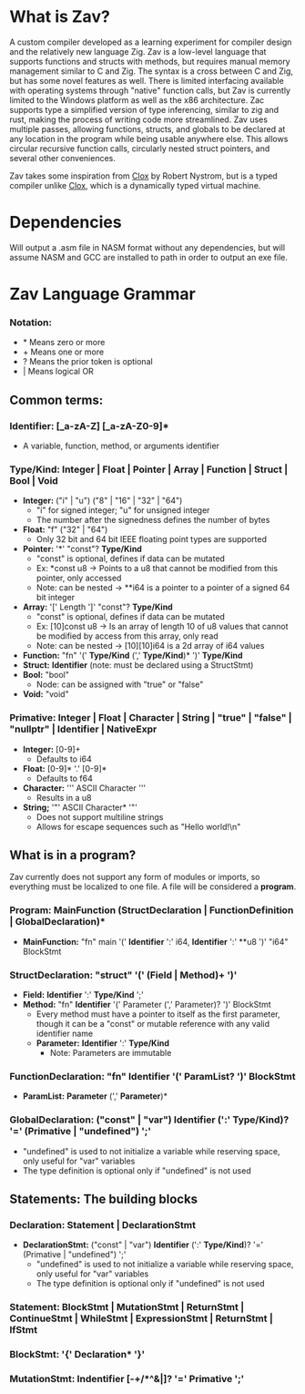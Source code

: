 # What is Zav?
A custom compiler developed as a learning experiment for compiler design and the relatively new language Zig. Zav is a low-level language that supports functions and structs with methods, but requires manual memory management similar to C and Zig. The syntax is a cross between C and Zig, but has some novel features as well. There is limited interfacing available with operating systems through "native" function calls, but Zav is currently limited to the Windows platform as well as the x86 architecture. Zac supports type a simplified version of type inferencing, similar to zig and rust, making the process of writing code more streamlined. Zav uses multiple passes, allowing functions, structs, and globals to be declared at any location in the program while being usable anywhere else. This allows circular recursive function calls, circularly nested struct pointers, and several other conveniences.

Zav takes some inspiration from [Clox](https://craftinginterpreters.com/) by Robert Nystrom, but is a typed compiler unlike [Clox](https://craftinginterpreters.com/), which is a dynamically typed virtual machine.

# Dependencies
Will output a .asm file in NASM format without any dependencies, but will assume NASM and GCC are installed to path in order to output an exe file.

# Zav Language Grammar
### Notation:
- \* Means zero or more
- \+ Means one or more
- \? Means the prior token is optional 
- \| Means logical OR


## Common terms:

### **Identifier:** [_a-zA-Z] [_a-zA-Z0-9]*
  - A variable, function, method, or arguments identifier

### **Type/Kind:** Integer | Float | Pointer | Array | Function | Struct | Bool | Void
  - **Integer:** ("i" | "u") ("8" | "16" | "32" | "64")
    - "i" for signed integer; "u" for unsigned integer
    - The number after the signedness defines the number of bytes
  - **Float:** "f" ("32" | "64")
    - Only 32 bit and 64 bit IEEE floating point types are supported
  - **Pointer:** '*' "const"? **Type/Kind**
    - "const" is optional, defines if data can be mutated
    - Ex: *const u8 -> Points to a u8 that cannot be modified from this pointer, only accessed
    - Note: can be nested -> **i64 is a pointer to a pointer of a signed 64 bit integer
  - **Array:** '[' Length ']' "const"? **Type/Kind**
    - "const" is optional, defines if data can be mutated
    - Ex: [10]const u8 -> Is an array of length 10 of u8 values that cannot be modified by access from this array, only read
    - Note: can be nested -> [10][10]i64 is a 2d array of i64 values
  - **Function:** "fn" '(' **Type/Kind** (',' **Type/Kind**)* ')' **Type/Kind**
  - **Struct:** **Identifier** (note: must be declared using a StructStmt)
  - **Bool:** "bool"
    - Node: can be assigned with "true" or "false"
  - **Void:** "void"

### **Primative:** Integer | Float | Character | String | "true" | "false" | "nullptr" | **Identifier** | **NativeExpr**
  - **Integer:** [0-9]+
    - Defaults to i64
  - **Float:** [0-9]* '.' [0-9]*
    - Defaults to f64
  - **Character:** '\'' ASCII Character '\''
    - Results in a u8
  - **String;** '\"' ASCII Character* '\"'
    - Does not support multiline strings
    - Allows for escape sequences such as "Hello world!\n"


## What is in a program?
Zav currently does not support any form of modules or imports, so everything must be localized to one file. A file will be considered a **program**.

### **Program:** MainFunction (StructDeclaration | FunctionDefinition | GlobalDeclaration)*
  - **MainFunction:** "fn" main '(' **Identifier** ':' i64, **Identifier** ':' **u8 ')' "i64" BlockStmt
### **StructDeclaration:** "struct" '(' (Field | Method)+ ')'
  - **Field:** **Identifier** ':' **Type/Kind** ';'
  - **Method:** "fn" **Identifier** '(' Parameter (',' Parameter)? ')' BlockStmt
    - Every method must have a pointer to itself as the first parameter, though it can be a "const" or mutable reference with any valid identifier name
    - **Parameter:** **Identifier** ':' **Type/Kind**
      - Note: Parameters are immutable
### **FunctionDeclaration:** "fn" **Identifier** '(' ParamList? ')' BlockStmt
  - **ParamList:** **Parameter** (',' **Parameter**)*
### **GlobalDeclaration:** ("const" | "var") **Identifier** (':' **Type/Kind**)? '=' (Primative | "undefined") ';'
  - "undefined" is used to not initialize a variable while reserving space, only useful for "var" variables
  - The type definition is optional only if "undefined" is not used


## Statements: The building blocks

### **Declaration:** Statement | DeclarationStmt
  - **DeclarationStmt:** ("const" | "var") **Identifier** (':' **Type/Kind**)? '=' (Primative | "undefined") ';'
    - "undefined" is used to not initialize a variable while reserving space, only useful for "var" variables
    - The type definition is optional only if "undefined" is not used

### **Statement:** BlockStmt | MutationStmt | ReturnStmt | ContinueStmt | WhileStmt | ExpressionStmt | ReturnStmt | IfStmt

### **BlockStmt:** '{' Declaration* '}'
### **MutationStmt:** **Indentifier** [-+/*^&|]? '=' Primative ';'



